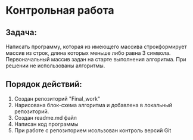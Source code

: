# Контрольная работа

## Задача:

Написать программу, которая из имеющего массива строкформирует массив из строк,
длина которых меньше либо равна 3 символа.
Первоначальный массив задан на старте выполнения алгоритма. При решении
не использованы алгоритмы.

## Порядок действий:
1. Создан репозиторий "Final_work"
2. Нарисована блок-схема алгоритма и добавлена в локальный репозиторий.
3. Создан readme.md файл
4. Написан код программы
5. При работе с репозиторием исользован контроль версий Git